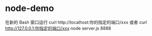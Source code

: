 # node-demo

在新的 Bash 窗口运行 curl http://localhost:你的指定的端口/xxx 或者 curl http://127.0.0.1:你指定的端口/xxx
node server.js 8888
